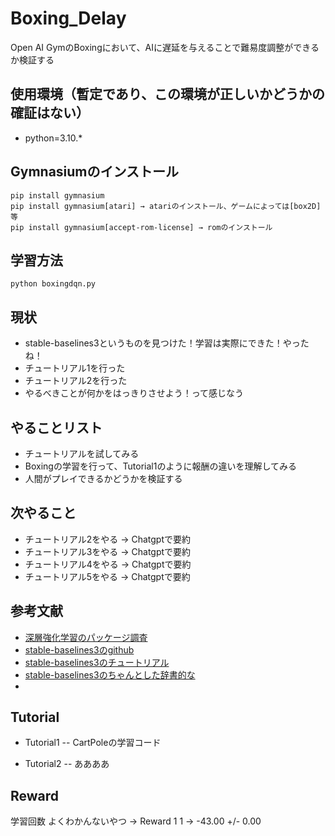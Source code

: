 # Boxing_Delay

Open AI GymのBoxingにおいて、AIに遅延を与えることで難易度調整ができるか検証する

## 使用環境（暫定であり、この環境が正しいかどうかの確証はない）

- python=3.10.*


## Gymnasiumのインストール
```
pip install gymnasium
pip install gymnasium[atari] → atariのインストール、ゲームによっては[box2D]等
pip install gymnasium[accept-rom-license] → romのインストール
```

## 学習方法
```
python boxingdqn.py
```

## 現状
- stable-baselines3というものを見つけた！学習は実際にできた！やったね！
- チュートリアル1を行った
- チュートリアル2を行った
- やるべきことが何かをはっきりさせよう！って感じなう

## やることリスト
- チュートリアルを試してみる
- Boxingの学習を行って、Tutorial1のように報酬の違いを理解してみる
- 人間がプレイできるかどうかを検証する

## 次やること
- チュートリアル2をやる → Chatgptで要約
- チュートリアル3をやる → Chatgptで要約
- チュートリアル4をやる → Chatgptで要約
- チュートリアル5をやる → Chatgptで要約


## 参考文献
- [深層強化学習のパッケージ調査](https://qiita.com/s-inoue-git/items/edafea0bca155ce1e7a6)
- [stable-baselines3のgithub](https://github.com/DLR-RM/stable-baselines3)
- [stable-baselines3のチュートリアル](https://github.com/araffin/rl-tutorial-jnrr19)
- [stable-baselines3のちゃんとした辞書的な](https://stable-baselines3.readthedocs.io/en/master/index.html)
- 

## Tutorial
- Tutorial1
  -- CartPoleの学習コード
  
- Tutorial2
  -- ああああ



## Reward
学習回数 よくわかんないやつ →  Reward
1        1               → -43.00 +/- 0.00


